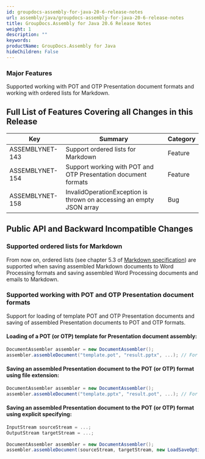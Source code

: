 ```yaml
---
id: groupdocs-assembly-for-java-20-6-release-notes
url: assembly/java/groupdocs-assembly-for-java-20-6-release-notes
title: GroupDocs.Assembly for Java 20.6 Release Notes
weight: 1
description: ""
keywords: 
productName: GroupDocs.Assembly for Java
hideChildren: False
---
```

### Major Features

Supported working with POT and OTP Presentation document formats and working with ordered lists for Markdown.

## Full List of Features Covering all Changes in this Release

| Key | Summary | Category |
| --- | --- | --- |
| ASSEMBLYNET-143 | Support ordered lists for Markdown | Feature |
| ASSEMBLYNET-154 | Support working with POT and OTP Presentation document formats | Feature |
| ASSEMBLYNET-158 | InvalidOperationException is thrown on accessing an empty JSON array | Bug |

## Public API and Backward Incompatible Changes 

### Supported ordered lists for Markdown

From now on, ordered lists (see chapter 5.3 of [Markdown specification](https://spec.commonmark.org/0.28/)) are supported when saving assembled Markdown documents to Word Processing formats and saving assembled Word Processing documents and emails to Markdown.

### Supported working with POT and OTP Presentation document formats

Support for loading of template POT and OTP Presentation documents and saving of assembled Presentation documents to POT and OTP formats.

#### Loading of a POT (or OTP) template for Presentation document assembly:

```csharp
DocumentAssembler assembler = new DocumentAssembler();
assembler.assembleDocument("template.pot", "result.pptx", ...); // For OTP, it might be "template.otp".
```

#### Saving an assembled Presentation document to the POT (or OTP) format using file extension:

```csharp
DocumentAssembler assembler = new DocumentAssembler();
assembler.assembleDocument("template.pptx", "result.pot", ...); // For OTP, it might be "result.otp".
```

#### Saving an assembled Presentation document to the POT (or OTP) format using explicit specifying:

```csharp
InputStream sourceStream = ...;
OutputStream targetStream = ...;
 
DocumentAssembler assembler = new DocumentAssembler();
assembler.assembleDocument(sourceStream, targetStream, new LoadSaveOptions(FileFormat.POT), ...); // For OTP, FileFormat.OTP should be used.
```
